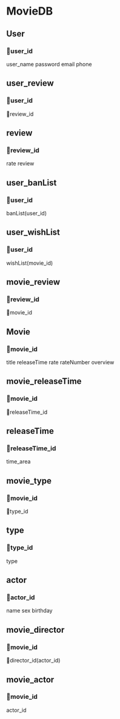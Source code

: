 # MovieDB

## User

### 🔑user_id
user_name
password
email
phone

## user_review

### 🔑user_id
🔑review_id

## review

### 🔑review_id
rate
review

## user_banList

### 🔑user_id
banList(user_id)

## user_wishList

### 🔑user_id
wishList(movie_id)

## movie_review

### 🔑review_id
🔑movie_id

## Movie

### 🔑movie_id
title
releaseTime
rate
rateNumber
overview

## movie_releaseTime

### 🔑movie_id
🔑releaseTime_id

## releaseTime

### 🔑releaseTime_id
time_area

## movie_type

### 🔑movie_id
🔑type_id

## type

### 🔑type_id
type

## actor

### 🔑actor_id
name
sex
birthday

## movie_director

### 🔑movie_id
🔑director_id(actor_id)

## movie_actor

### 🔑movie_id
actor_id
